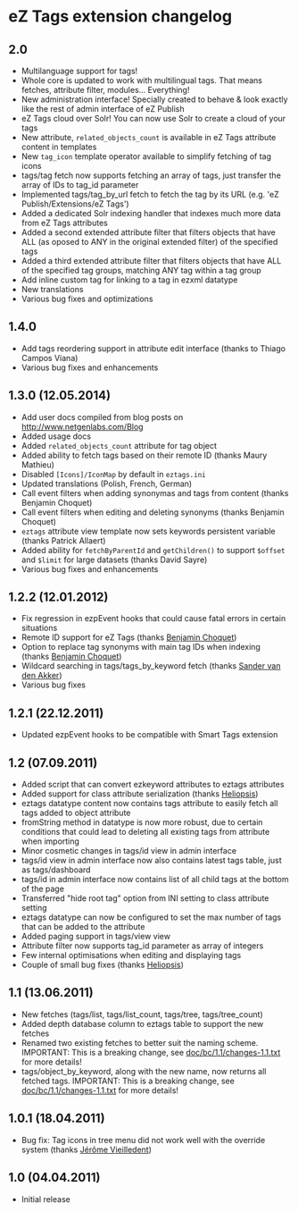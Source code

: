# eZ Tags extension changelog

## 2.0

* Multilanguage support for tags!
* Whole core is updated to work with multilingual tags. That means fetches, attribute filter, modules... Everything!
* New administration interface! Specially created to behave & look exactly like the rest of admin interface of eZ Publish
* eZ Tags cloud over Solr! You can now use Solr to create a cloud of your tags
* New attribute, `related_objects_count` is available in eZ Tags attribute content in templates
* New `tag_icon` template operator available to simplify fetching of tag icons
* tags/tag fetch now supports fetching an array of tags, just transfer the array of IDs to tag_id parameter
* Implemented tags/tag_by_url fetch to fetch the tag by its URL (e.g. 'eZ Publish/Extensions/eZ Tags')
* Added a dedicated Solr indexing handler that indexes much more data from eZ Tags attributes
* Added a second extended attribute filter that filters objects that have ALL (as oposed to ANY in the original extended filter) of the specified tags
* Added a third extended attribute filter that filters objects that have ALL of the specified tag groups, matching ANY tag within a tag group
* Add inline custom tag for linking to a tag in ezxml datatype
* New translations
* Various bug fixes and optimizations

## 1.4.0

* Add tags reordering support in attribute edit interface (thanks to Thiago Campos Viana)
* Various bug fixes and enhancements

## 1.3.0 (12.05.2014)

* Add user docs compiled from blog posts on http://www.netgenlabs.com/Blog
* Added usage docs
* Added `related_objects_count` attribute for tag object
* Added ability to fetch tags based on their remote ID (thanks Maury Mathieu)
* Disabled `[Icons]/IconMap` by default in `eztags.ini`
* Updated translations (Polish, French, German)
* Call event filters when adding synonymas and tags from content (thanks Benjamin Choquet)
* Call event filters when editing and deleting synonyms (thanks Benjamin Choquet)
* `eztags` attribute view template now sets keywords persistent variable (thanks Patrick Allaert)
* Added ability for `fetchByParentId` and `getChildren()` to support `$offset` and `$limit` for large datasets (thanks David Sayre)
* Various bug fixes and enhancements

## 1.2.2 (12.01.2012)

* Fix regression in ezpEvent hooks that could cause fatal errors in certain situations
* Remote ID support for eZ Tags (thanks [Benjamin Choquet](/bchoquet-heliopsis))
* Option to replace tag synonyms with main tag IDs when indexing (thanks [Benjamin Choquet](/bchoquet-heliopsis))
* Wildcard searching in tags/tags_by_keyword fetch (thanks [Sander van den Akker](/svda))
* Various bug fixes

## 1.2.1 (22.12.2011)

* Updated ezpEvent hooks to be compatible with Smart Tags extension

## 1.2 (07.09.2011)

* Added script that can convert ezkeyword attributes to eztags attributes
* Added support for class attribute serialization (thanks [Heliopsis](/heliopsis))
* eztags datatype content now contains tags attribute to easily fetch all tags added to object attribute
* fromString method in datatype is now more robust, due to certain conditions that could lead to deleting all existing tags from attribute when importing
* Minor cosmetic changes in tags/id view in admin interface
* tags/id view in admin interface now also contains latest tags table, just as tags/dashboard
* tags/id in admin interface now contains list of all child tags at the bottom of the page
* Transferred "hide root tag" option from INI setting to class attribute setting
* eztags datatype can now be configured to set the max number of tags that can be added to the attribute
* Added paging support in tags/view view
* Attribute filter now supports tag_id parameter as array of integers
* Few internal optimisations when editing and displaying tags
* Couple of small bug fixes (thanks [Heliopsis](/heliopsis))

## 1.1 (13.06.2011)

* New fetches (tags/list, tags/list_count, tags/tree, tags/tree_count)
* Added depth database column to eztags table to support the new fetches
* Renamed two existing fetches to better suit the naming scheme. IMPORTANT: This is a breaking change, see [doc/bc/1.1/changes-1.1.txt](/ezsystems/eztags/tree/multilanguage/doc/bc/1.1/changes-1.1.txt) for more details!
* tags/object_by_keyword, along with the new name, now returns all fetched tags. IMPORTANT: This is a breaking change, see [doc/bc/1.1/changes-1.1.txt](/ezsystems/eztags/tree/multilanguage/doc/bc/1.1/changes-1.1.txt) for more details!

## 1.0.1 (18.04.2011)

* Bug fix: Tag icons in tree menu did not work well with the override system (thanks [Jérôme Vieilledent](/lolautruche))

## 1.0 (04.04.2011)

* Initial release
